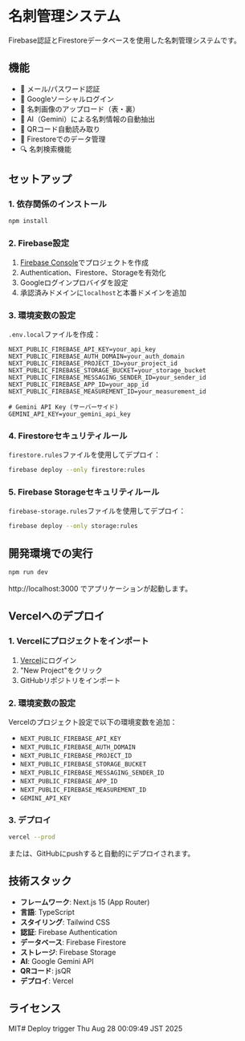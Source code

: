 # 名刺管理システム

Firebase認証とFirestoreデータベースを使用した名刺管理システムです。

## 機能

- 📧 メール/パスワード認証
- 🔑 Googleソーシャルログイン
- 📸 名刺画像のアップロード（表・裏）
- 🤖 AI（Gemini）による名刺情報の自動抽出
- 📱 QRコード自動読み取り
- 💾 Firestoreでのデータ管理
- 🔍 名刺検索機能

## セットアップ

### 1. 依存関係のインストール

```bash
npm install
```

### 2. Firebase設定

1. [Firebase Console](https://console.firebase.google.com/)でプロジェクトを作成
2. Authentication、Firestore、Storageを有効化
3. Googleログインプロバイダを設定
4. 承認済みドメインに`localhost`と本番ドメインを追加

### 3. 環境変数の設定

`.env.local`ファイルを作成：

```env
NEXT_PUBLIC_FIREBASE_API_KEY=your_api_key
NEXT_PUBLIC_FIREBASE_AUTH_DOMAIN=your_auth_domain
NEXT_PUBLIC_FIREBASE_PROJECT_ID=your_project_id
NEXT_PUBLIC_FIREBASE_STORAGE_BUCKET=your_storage_bucket
NEXT_PUBLIC_FIREBASE_MESSAGING_SENDER_ID=your_sender_id
NEXT_PUBLIC_FIREBASE_APP_ID=your_app_id
NEXT_PUBLIC_FIREBASE_MEASUREMENT_ID=your_measurement_id

# Gemini API Key (サーバーサイド)
GEMINI_API_KEY=your_gemini_api_key
```

### 4. Firestoreセキュリティルール

`firestore.rules`ファイルを使用してデプロイ：

```bash
firebase deploy --only firestore:rules
```

### 5. Firebase Storageセキュリティルール

`firebase-storage.rules`ファイルを使用してデプロイ：

```bash
firebase deploy --only storage:rules
```

## 開発環境での実行

```bash
npm run dev
```

http://localhost:3000 でアプリケーションが起動します。

## Vercelへのデプロイ

### 1. Vercelにプロジェクトをインポート

1. [Vercel](https://vercel.com/)にログイン
2. "New Project"をクリック
3. GitHubリポジトリをインポート

### 2. 環境変数の設定

Vercelのプロジェクト設定で以下の環境変数を追加：

- `NEXT_PUBLIC_FIREBASE_API_KEY`
- `NEXT_PUBLIC_FIREBASE_AUTH_DOMAIN`
- `NEXT_PUBLIC_FIREBASE_PROJECT_ID`
- `NEXT_PUBLIC_FIREBASE_STORAGE_BUCKET`
- `NEXT_PUBLIC_FIREBASE_MESSAGING_SENDER_ID`
- `NEXT_PUBLIC_FIREBASE_APP_ID`
- `NEXT_PUBLIC_FIREBASE_MEASUREMENT_ID`
- `GEMINI_API_KEY`

### 3. デプロイ

```bash
vercel --prod
```

または、GitHubにpushすると自動的にデプロイされます。

## 技術スタック

- **フレームワーク**: Next.js 15 (App Router)
- **言語**: TypeScript
- **スタイリング**: Tailwind CSS
- **認証**: Firebase Authentication
- **データベース**: Firebase Firestore
- **ストレージ**: Firebase Storage
- **AI**: Google Gemini API
- **QRコード**: jsQR
- **デプロイ**: Vercel

## ライセンス

MIT# Deploy trigger Thu Aug 28 00:09:49 JST 2025
